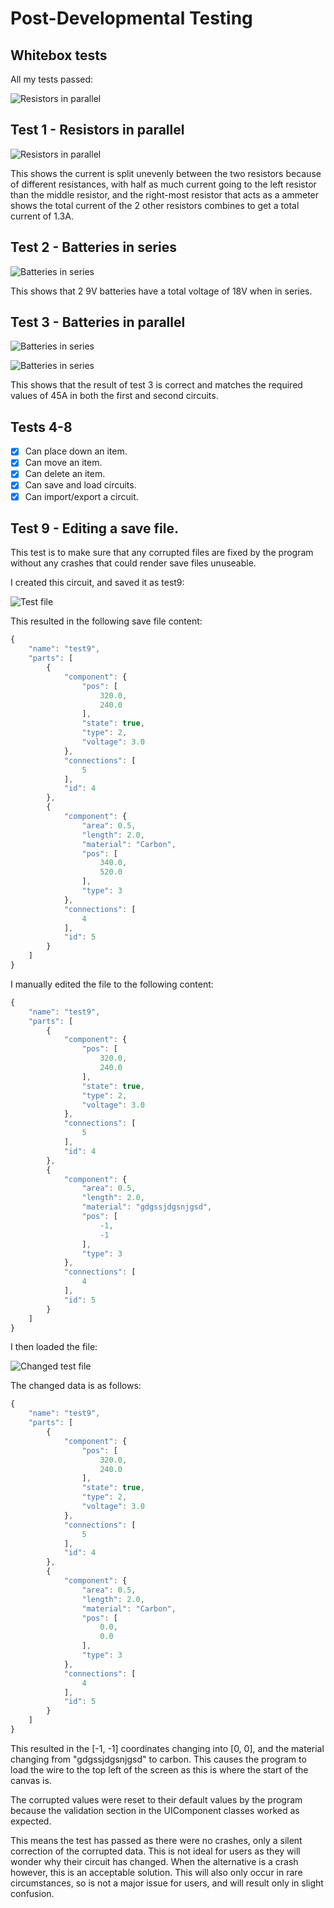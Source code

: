 # Post-Developmental Testing

## Whitebox tests

All my tests passed:

![Resistors in parallel](images/test_pass.png)

## Test 1 - Resistors in parallel

![Resistors in parallel](images/wb1.png)

This shows the current is split unevenly between the two resistors because of different resistances, with half as much current going to the left resistor than the middle resistor, and the right-most resistor that acts as a ammeter shows the total current of the 2 other resistors combines to get a total current of 1.3A.

## Test 2 - Batteries in series

![Batteries in series](images/wb2.png)

This shows that 2 9V batteries have a total voltage of 18V when in series.

## Test 3 - Batteries in parallel

![Batteries in series](images/wb3a.png)

![Batteries in series](images/wb3b.png)

This shows that the result of test 3 is correct and matches the required values of 45A in both the first and second circuits.

## Tests 4-8

- [x] Can place down an item.
- [x] Can move an item.
- [x] Can delete an item.
- [x] Can save and load circuits.
- [x] Can import/export a circuit.

## Test 9 - Editing a save file.

This test is to make sure that any corrupted files are fixed by the program without any crashes that could render save files unuseable.

I created this circuit, and saved it as test9:

![Test file](images/wb9a.png)

This resulted in the following save file content:

```javascript
{
    "name": "test9",
    "parts": [
        {
            "component": {
                "pos": [
                    320.0,
                    240.0
                ],
                "state": true,
                "type": 2,
                "voltage": 3.0
            },
            "connections": [
                5
            ],
            "id": 4
        },
        {
            "component": {
                "area": 0.5,
                "length": 2.0,
                "material": "Carbon",
                "pos": [
                    340.0,
                    520.0
                ],
                "type": 3
            },
            "connections": [
                4
            ],
            "id": 5
        }
    ]
}
```

I manually edited the file to the following content:

```javascript
{
    "name": "test9",
    "parts": [
        {
            "component": {
                "pos": [
                    320.0,
                    240.0
                ],
                "state": true,
                "type": 2,
                "voltage": 3.0
            },
            "connections": [
                5
            ],
            "id": 4
        },
        {
            "component": {
                "area": 0.5,
                "length": 2.0,
                "material": "gdgssjdgsnjgsd",
                "pos": [
                    -1,
                    -1
                ],
                "type": 3
            },
            "connections": [
                4
            ],
            "id": 5
        }
    ]
}
```

I then loaded the file:

![Changed test file](images/wb9b.png)

The changed data is as follows:

```javascript
{
    "name": "test9",
    "parts": [
        {
            "component": {
                "pos": [
                    320.0,
                    240.0
                ],
                "state": true,
                "type": 2,
                "voltage": 3.0
            },
            "connections": [
                5
            ],
            "id": 4
        },
        {
            "component": {
                "area": 0.5,
                "length": 2.0,
                "material": "Carbon",
                "pos": [
                    0.0,
                    0.0
                ],
                "type": 3
            },
            "connections": [
                4
            ],
            "id": 5
        }
    ]
}
```

This resulted in the \[-1, -1\] coordinates changing into \[0, 0\], and the material changing from "gdgssjdgsnjgsd" to carbon. This causes the program to load the wire to the top left of the screen as this is where the start of the canvas is.


The corrupted values were reset to their default values by the program because the validation section in the UIComponent classes worked as expected.

This means the test has passed as there were no crashes, only a silent correction of the corrupted data. This is not ideal for users as they will wonder why their circuit has changed. When the alternative is a crash however, this is an acceptable solution. This will also only occur in rare circumstances, so is not a major issue for users, and will result only in slight confusion.
